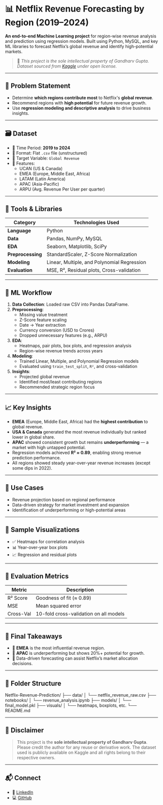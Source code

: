 # 📊 Netflix Revenue Forecasting by Region (2019–2024)

**An end-to-end Machine Learning project** for region-wise revenue analysis and prediction using regression models. Built using Python, MySQL, and key ML libraries to forecast Netflix’s global revenue and identify high-potential markets.

> 📌 *This project is the sole intellectual property of Gandharv Gupta. Dataset sourced from [Kaggle](https://www.kaggle.com/) under open license.*

---

## 🧠 Problem Statement

- Determine **which regions contribute most** to Netflix's **global revenue**.
- Recommend regions with **high potential** for future revenue growth.
- Use **regression modeling and descriptive analysis** to drive business insights.

---

## 🗃️ Dataset

- 📅 Time Period: **2019 to 2024**
- 📁 Format: Flat `.csv` file (unstructured)
- 📌 Target Variable: `Global Revenue`
- 📌 Features:
  - UCAN (US & Canada)
  - EMEA (Europe, Middle East, Africa)
  - LATAM (Latin America)
  - APAC (Asia-Pacific)
  - ARPU (Avg. Revenue Per User per quarter)

---

## 🔧 Tools & Libraries

| Category         | Technologies Used                                   |
|------------------|------------------------------------------------------|
| **Language**     | Python                                               |
| **Data**         | Pandas, NumPy, MySQL                                 |
| **EDA**          | Seaborn, Matplotlib, SciPy                           |
| **Preprocessing**| StandardScaler, Z-Score Normalization                |
| **Modeling**     | Linear, Multiple, and Polynomial Regression          |
| **Evaluation**   | MSE, R², Residual plots, Cross-validation            |

---

## 🧪 ML Workflow

1. **Data Collection**: Loaded raw CSV into Pandas DataFrame.
2. **Preprocessing**:
   - Missing value treatment
   - Z-Score feature scaling
   - Date → Year extraction
   - Currency conversion (USD to Crores)
   - Dropped unnecessary features (e.g., ARPU)
3. **EDA**:
   - Heatmaps, pair plots, box plots, and regression analysis
   - Region-wise revenue trends across years
4. **Modeling**:
   - Trained Linear, Multiple, and Polynomial Regression models
   - Evaluated using `train_test_split`, `R²`, and cross-validation
5. **Insights**:
   - Projected global revenue
   - Identified most/least contributing regions
   - Recommended strategic region focus

---

## 📈 Key Insights

- **EMEA** (Europe, Middle East, Africa) had the **highest contribution** to global revenue.
- **USA & Canada** generated the most revenue individually but ranked lower in global share.
- **APAC** showed consistent growth but remains **underperforming** — a market with high untapped potential.
- Regression models achieved **R² ≈ 0.89**, enabling strong revenue prediction performance.
- All regions showed steady year-over-year revenue increases (except some dips in 2022).

---

## 🧠 Use Cases

- Revenue projection based on regional performance
- Data-driven strategy for market investment and expansion
- Identification of underperforming or high-potential areas

---

## 🧾 Sample Visualizations

- ✅ Heatmaps for correlation analysis
- 📊 Year-over-year box plots
- 📈 Regression and residual plots

---

## 🧮 Evaluation Metrics

| Metric     | Description                        |
|------------|------------------------------------|
| R² Score   | Goodness of fit (≈ 0.89)           |
| MSE        | Mean squared error                 |
| Cross-Val  | 10-fold cross-validation on all models |

---

## 📌 Final Takeaways

- 📍 **EMEA** is the most influential revenue region.
- 📍 **APAC** is underperforming but shows 20%+ potential for growth.
- 📍 Data-driven forecasting can assist Netflix’s market allocation decisions.

---

## 📂 Folder Structure

Netflix-Revenue-Prediction/
├── data/
│ └── netflix_revenue_raw.csv
├── notebooks/
│ └── revenue_analysis.ipynb
├── models/
│ └── final_model.pkl
├── visuals/
│ └── heatmaps, boxplots, etc.
└── README.md

---

## 📣 Disclaimer

> This project is the **sole intellectual property of Gandharv Gupta**. Please credit the author for any reuse or derivative work. The dataset used is publicly available on Kaggle and all rights belong to their respective owners.

---

## 📬 Connect

- 💼 [LinkedIn](https://www.linkedin.com/in/gandharv-guptaofficial/)
- 💻 [GitHub](https://github.com/Gandharv-Gupta)
